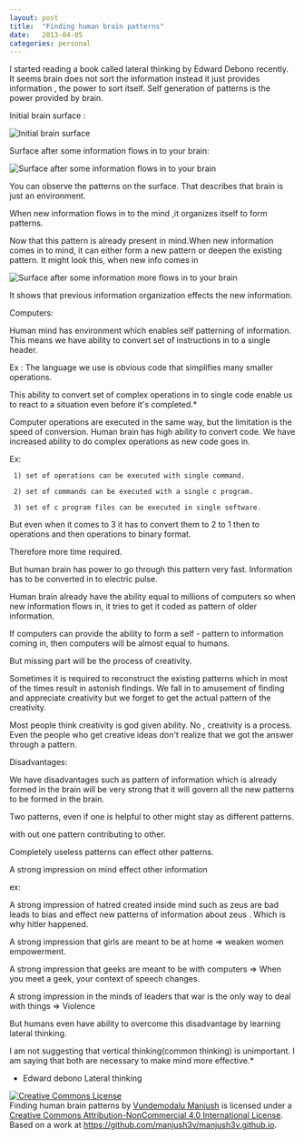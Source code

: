 ```yaml
---
layout: post
title:  "Finding human brain patterns"
date:   2013-04-05
categories: personal
---
```


I started reading a book called lateral thinking by Edward Debono recently. It seems brain does not sort the information instead it just provides information , the power to sort itself. Self generation of patterns is the power provided by brain.

Initial brain surface :

![Initial brain surface](https://raw.githubusercontent.com/manjush3v/manjush3v.github.io/master/images/Finding-patterns/image1.jpg)


Surface after some information flows in to your brain:

![Surface after some information flows in to your brain](https://raw.githubusercontent.com/manjush3v/manjush3v.github.io/master/images/Finding-patterns/image2.jpeg)

You can observe the patterns on the surface. That describes that brain is just an environment.

When new information flows in to the mind ,it organizes itself to form patterns.

Now that this pattern is already present in mind.When new information comes in to mind, it can either form a new pattern or deepen the existing pattern. It might look this, when new info comes in

![Surface after some information more flows in to your brain](https://raw.githubusercontent.com/manjush3v/manjush3v.github.io/master/images/Finding-patterns/image3.jpeg)

It shows that previous information organization effects the new information.

Computers:

Human mind has environment which enables self patterning of information. This means we have ability to convert set of instructions in to a single header.

Ex :   The language we use is obvious code that simplifies many smaller operations.

This ability to convert set of complex operations in to single code enable us to react to a situation even before it's completed.*

Computer operations are executed in the same way, but the limitation is the speed of conversion. Human brain has high ability to convert code. We have increased ability to do complex operations as new code goes in.

Ex:

     1) set of operations can be executed with single command.

     2) set of commands can be executed with a single c program.

     3) set of c program files can be executed in single software.

But even when it comes to 3 it has to convert them to 2 to 1 then to operations and then operations to binary format.

Therefore more time required.

But human brain has power to go through this pattern very fast. Information has to be converted in to electric pulse.

Human brain already have the ability equal to millions of computers so when new information flows in, it tries to get it coded as pattern of older information.

If computers can provide the ability to form a self - pattern to information coming in, then computers will be almost equal to humans.

But missing part will be the process of creativity.

Sometimes it is required to reconstruct the existing patterns which in most of the times result in astonish findings. We fall in to amusement of finding and appreciate creativity but we forget to get the actual pattern of the creativity.

Most people think creativity is god given ability. No , creativity is a process. Even the people who get creative ideas don't realize that we got the answer through a pattern.

Disadvantages:

We have disadvantages such as pattern of information which is already formed in the brain will be very strong that it will govern all the new patterns to be formed in the brain.

Two patterns, even if one is helpful to other might stay as different patterns.

with out one pattern contributing to other.

Completely useless patterns can effect other patterns.

A strong impression on mind effect other information

ex:

A strong impression of hatred created inside mind such as  zeus are bad leads to bias and effect new patterns of information about zeus . Which is why hitler happened.

A strong impression that girls are meant to be at home => weaken women empowerment.

A strong impression that geeks are meant to be with computers => When you meet a geek, your context of speech changes.

A strong impression in the minds of leaders that war is the only way to deal with things => Violence

But humans even have ability to overcome this disadvantage by learning lateral thinking.

I am not suggesting that vertical thinking(common thinking) is unimportant. I am saying that both are necessary to make mind more effective.*

* Edward debono Lateral thinking

<a rel="license" href="http://creativecommons.org/licenses/by-nc/4.0/"><img alt="Creative Commons License" style="border-width:0" src="https://i.creativecommons.org/l/by-nc/4.0/88x31.png" /></a><br /><span xmlns:dct="http://purl.org/dc/terms/" property="dct:title">Finding human brain patterns </span> by <a xmlns:cc="http://creativecommons.org/ns#" href="https://fedoraproject.org/wiki/User:Manjushv" property="cc:attributionName" rel="cc:attributionURL">Vundemodalu Manjush</a> is licensed under a <a rel="license" href="http://creativecommons.org/licenses/by-nc/4.0/">Creative Commons Attribution-NonCommercial 4.0 International License</a>.<br />Based on a work at <a xmlns:dct="http://purl.org/dc/terms/" href="https://github.com/manjush3v/manjush3v.github.io" rel="dct:source">https://github.com/manjush3v/manjush3v.github.io</a>.
